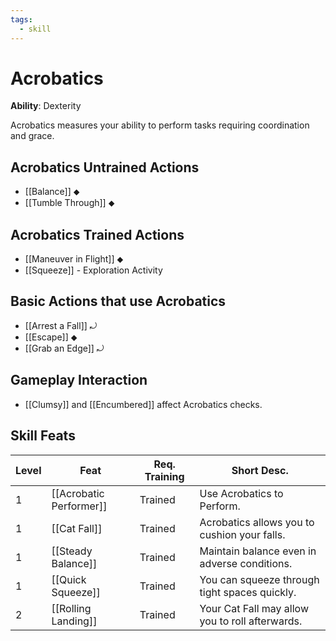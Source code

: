 ```yaml
---
tags:
  - skill
---
```

# Acrobatics

**Ability**: Dexterity

Acrobatics measures your ability to perform tasks requiring coordination and grace. 

## Acrobatics Untrained Actions

- [[Balance]] ⬥
- [[Tumble Through]] ⬥

## Acrobatics Trained Actions

- [[Maneuver in Flight]] ⬥
- [[Squeeze]]  - Exploration Activity

## Basic Actions that use Acrobatics

- [[Arrest a Fall]] ⤾
- [[Escape]] ⬥
- [[Grab an Edge]] ⤾

## Gameplay Interaction

- [[Clumsy]] and [[Encumbered]] affect Acrobatics checks.

## Skill Feats

| Level | Feat                    | Req. Training | Short Desc.                                     |
| ----- | ----------------------- | ------------- | ----------------------------------------------- |
| 1     | [[Acrobatic Performer]] | Trained       | Use Acrobatics to Perform.                      |
| 1     | [[Cat Fall]]            | Trained       | Acrobatics allows you to cushion your falls.    |
| 1     | [[Steady Balance]]      | Trained       | Maintain balance even in adverse conditions.    |
| 1     | [[Quick Squeeze]]       | Trained       | You can squeeze through tight spaces quickly.   |
| 2     | [[Rolling Landing]]     | Trained       | Your Cat Fall may allow you to roll afterwards. |
